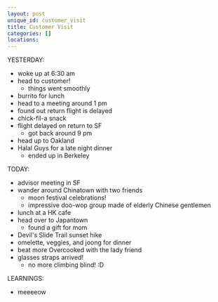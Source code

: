 ```yaml
---
layout: post
unique_id: customer_visit
title: Customer Visit
categories: []
locations: 
---
```


YESTERDAY:
* woke up at 6:30 am
* head to customer!
  * things went smoothly
* burrito for lunch
* head to a meeting around 1 pm
* found out return flight is delayed
* chick-fil-a snack
* flight delayed on return to SF
  * got back around 9 pm
* head up to Oakland
* Halal Guys for a late night dinner
  * ended up in Berkeley

TODAY:
* advisor meeting in SF
* wander around Chinatown with two friends
  * moon festival celebrations!
  * impressive doo-wop group made of elderly Chinese gentlemen
* lunch at a HK cafe
* head over to Japantown
  * found a gift for mom
* Devil's Slide Trail sunset hike
* omelette, veggies, and joong for dinner
* beat more Overcooked with the lady friend
* glasses straps arrived!
  * no more climbing blind! :D


LEARNINGS:
* meeeeow
